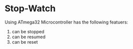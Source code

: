 # Stop-Watch
Using ATmega32 Microcontroller
has the following featuers:
1. can be stopped
2. can be resumed
3. can be reset
